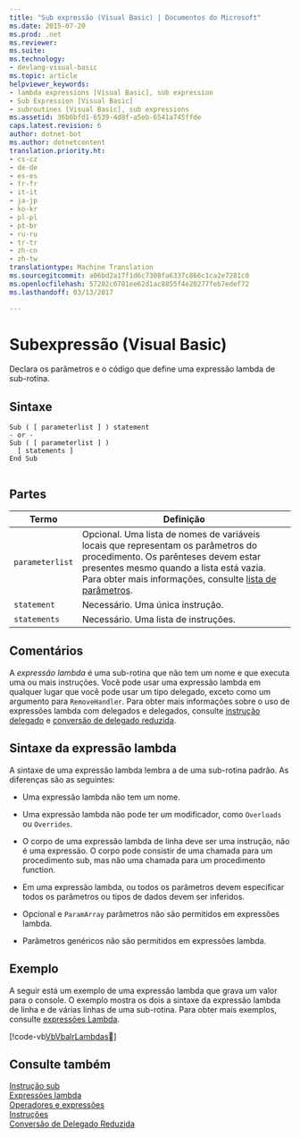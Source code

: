 ```yaml
---
title: "Sub expressão (Visual Basic) | Documentos do Microsoft"
ms.date: 2015-07-20
ms.prod: .net
ms.reviewer: 
ms.suite: 
ms.technology:
- devlang-visual-basic
ms.topic: article
helpviewer_keywords:
- lambda expressions [Visual Basic], sub expression
- Sub Expression [Visual Basic]
- subroutines [Visual Basic], sub expressions
ms.assetid: 36b6bfd1-6539-4d8f-a5eb-6541a745ffde
caps.latest.revision: 6
author: dotnet-bot
ms.author: dotnetcontent
translation.priority.ht:
- cs-cz
- de-de
- es-es
- fr-fr
- it-it
- ja-jp
- ko-kr
- pl-pl
- pt-br
- ru-ru
- tr-tr
- zh-cn
- zh-tw
translationtype: Machine Translation
ms.sourcegitcommit: a06bd2a17f1d6c7308fa6337c866c1ca2e7281c0
ms.openlocfilehash: 57202c0781ee62d1ac8855f4e20277feb7edef72
ms.lasthandoff: 03/13/2017

---
```

# <a name="sub-expression-visual-basic"></a>Subexpressão (Visual Basic)
Declara os parâmetros e o código que define uma expressão lambda de sub-rotina.  
  
## <a name="syntax"></a>Sintaxe  
  
```  
Sub ( [ parameterlist ] ) statement  
- or -  
Sub ( [ parameterlist ] )  
  [ statements ]  
End Sub  
  
```  
  
## <a name="parts"></a>Partes  
  
|Termo|Definição|  
|---|---|  
|`parameterlist`|Opcional. Uma lista de nomes de variáveis locais que representam os parâmetros do procedimento. Os parênteses devem estar presentes mesmo quando a lista está vazia. Para obter mais informações, consulte [lista de parâmetros](../../../visual-basic/language-reference/statements/parameter-list.md).|  
|`statement`|Necessário. Uma única instrução.|  
|`statements`|Necessário. Uma lista de instruções.|  
  
## <a name="remarks"></a>Comentários  
 A *expressão lambda* é uma sub-rotina que não tem um nome e que executa uma ou mais instruções. Você pode usar uma expressão lambda em qualquer lugar que você pode usar um tipo delegado, exceto como um argumento para `RemoveHandler`. Para obter mais informações sobre o uso de expressões lambda com delegados e delegados, consulte [instrução delegado](../../../visual-basic/language-reference/statements/delegate-statement.md) e [conversão de delegado reduzida](../../../visual-basic/programming-guide/language-features/delegates/relaxed-delegate-conversion.md).  
  
## <a name="lambda-expression-syntax"></a>Sintaxe da expressão lambda  
 A sintaxe de uma expressão lambda lembra a de uma sub-rotina padrão. As diferenças são as seguintes:  
  
-   Uma expressão lambda não tem um nome.  
  
-   Uma expressão lambda não pode ter um modificador, como `Overloads` ou `Overrides`.  
  
-   O corpo de uma expressão lambda de linha deve ser uma instrução, não é uma expressão. O corpo pode consistir de uma chamada para um procedimento sub, mas não uma chamada para um procedimento function.  
  
-   Em uma expressão lambda, ou todos os parâmetros devem especificar todos os parâmetros ou tipos de dados devem ser inferidos.  
  
-   Opcional e `ParamArray` parâmetros não são permitidos em expressões lambda.  
  
-   Parâmetros genéricos não são permitidos em expressões lambda.  
  
## <a name="example"></a>Exemplo  
 A seguir está um exemplo de uma expressão lambda que grava um valor para o console. O exemplo mostra os dois a sintaxe da expressão lambda de linha e de várias linhas de uma sub-rotina. Para obter mais exemplos, consulte [expressões Lambda](../../../visual-basic/programming-guide/language-features/procedures/lambda-expressions.md).  
  
 [!code-vb[VbVbalrLambdas&#15;](../../../visual-basic/language-reference/operators/codesnippet/VisualBasic/sub-expression_1.vb)]  
  
## <a name="see-also"></a>Consulte também  
 [Instrução sub](../../../visual-basic/language-reference/statements/sub-statement.md)   
 [Expressões lambda](../../../visual-basic/programming-guide/language-features/procedures/lambda-expressions.md)   
 [Operadores e expressões](../../../visual-basic/programming-guide/language-features/operators-and-expressions/index.md)   
 [Instruções](../../../visual-basic/programming-guide/language-features/statements.md)   
 [Conversão de Delegado Reduzida](../../../visual-basic/programming-guide/language-features/delegates/relaxed-delegate-conversion.md)
